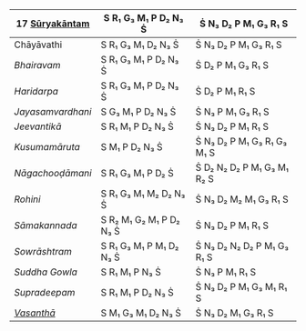| 17 [Sūryakāntam](https://en.wikipedia.org/wiki/Suryakantam "Suryakantam")     | S R₁ G₃ M₁ P D₂ N₃ Ṡ    | Ṡ N₃ D₂ P M₁ G₃ R₁ S       |
| ----------------------------------------------------------------------------- | ----------------------- | -------------------------- |
| Chāyāvathi                                                                    | S R₁ G₃ M₁ D₂ N₃ Ṡ      | Ṡ N₃ D₂ P M₁ G₃ R₁ S       |
| _Bhairavam_                                                                   | S R₁ G₃ M₁ P D₂ N₃ Ṡ    | Ṡ D₂ P M₁ G₃ R₁ S          |
| _Haridarpa_                                                                   | S R₁ G₃ M₁ P D₂ N₃ Ṡ    | Ṡ D₂ P M₁ R₁ S             |
| _Jayasamvardhani_                                                             | S G₃ M₁ P D₂ N₃ Ṡ       | Ṡ N₃ P M₁ G₃ R₁ S          |
| _Jeevantikā_                                                                  | S R₁ M₁ P D₂ N₃ Ṡ       | Ṡ N₃ D₂ P M₁ R₁ S          |
| _Kusumamāruta_                                                                | S M₁ P D₂ N₃ Ṡ          | Ṡ N₃ D₂ P M₁ G₃ R₁ G₃ M₁ S |
| _Nāgachooḍāmani_                                                              | S R₁ G₃ M₁ P D₂ Ṡ       | Ṡ D₂ N₂ D₂ P M₁ G₃ M₁ R₂ S |
| _Rohini_                                                                      | S R₁ G₃ M₁ M₂ D₂ N₃ Ṡ   | Ṡ N₃ D₂ M₂ M₁ G₃ R₁ S      |
| _Sāmakannada_                                                                 | S R₂ M₁ G₂ M₁ P D₂ N₃ Ṡ | Ṡ N₃ D₂ P M₁ R₁ S          |
| _Sowrāshtram_                                                                 | S R₁ G₃ M₁ P M₁ D₂ N₃ Ṡ | Ṡ N₃ D₂ N₂ D₂ P M₁ G₃ R₁ S |
| _Suddha Gowla_                                                                | S R₁ M₁ P N₃ Ṡ          | Ṡ N₃ P M₁ R₁ S             |
| _Supradeepam_                                                                 | S R₁ M₁ P D₂ N₃ Ṡ       | Ṡ N₃ D₂ P M₁ G₃ M₁ R₁ S    |
| _[Vasanthā](https://en.wikipedia.org/wiki/Vasantha_(raga) "Vasantha (raga)")_ | S M₁ G₃ M₁ D₂ N₃ Ṡ      | Ṡ N₃ D₂ M₁ G₃ R₁ S         |
